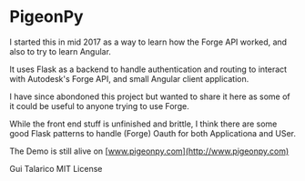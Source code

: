 # PigeonPy 

I started this in mid 2017 as a way to learn how the Forge API worked, and also to try to learn Angular.

It uses Flask as a backend to handle authentication and routing to interact with Autodesk's Forge API, and small Angular client application.

I have since abondoned this project but wanted to share it here as some of it could be useful to anyone trying to use Forge. 

While the front end stuff is unfinished and brittle, I think there are some good Flask patterns 
to handle (Forge) Oauth for both Applicationa and USer.

The Demo is still alive on [www.pigeonpy.com](http://www.pigeonpy.com)

Gui Talarico
MIT License
